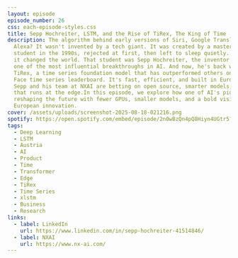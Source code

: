 ```yaml
---
layout: episode
episode_number: 26
css: each-episode-styles.css
title: Sepp Hochreiter, LSTM, and the Rise of TiRex, The King of Time
description: The algorithm behind early versions of Siri, Google Translate, and
  Alexa? It wasn't invented by a tech giant. It was created by a master's
  student in the 1990s, rejected at first, then left to sleep quietly... until
  it changed the world. That student was Sepp Hochreiter, the inventor of LSTM,
  one of the most influential breakthroughs in AI. And now, he's back with
  TiRex, a time series foundation model that has outperformed others on Hugging
  Face time series leaderboard. It's fast, efficient, and built in Europe, where
  Sepp and his team at NXAI are betting on open source, smarter models, and AI
  that runs at the edge.In this episode, we explore how one of AI's pioneers is
  reshaping the future with fewer GPUs, smaller models, and a bold vision for
  European innovation.
cover: /assets/uploads/screenshot-2025-08-18-021216.png
spotify: https://open.spotify.com/embed/episode/2n0wBzQn4pQ8Hiyn4UGtr5?utm_source=generator
tags:
  - Deep Learning
  - LSTM
  - Austria
  - AI
  - Product
  - Time
  - Transformer
  - Edge
  - TiRex
  - Time Series
  - xlstm
  - Business
  - Research
links:
  - label: LinkedIn
    url: https://www.linkedin.com/in/sepp-hochreiter-41514846/
  - label: NXAI
    url: https://www.nx-ai.com/
---
```

